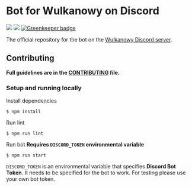 # Bot for Wulkanowy on Discord

[![](https://img.shields.io/travis/com/wulkanowy/discord-bot.svg?style=for-the-badge)](https://travis-ci.com/wulkanowy/discord-bot)
[![](https://img.shields.io/discord/390889354199040011.svg?style=for-the-badge)](https://discord.gg/vccAQBr) [![Greenkeeper badge](https://badges.greenkeeper.io/wulkanowy/discord-bot.svg)](https://greenkeeper.io/)

The official repository for the bot on the [Wulkanowy Discord server](https://discord.gg/vccAQBr).

## Contributing

**Full guidelines are in the [CONTRIBUTING](CONTRIBUTING.md) file.**

### Setup and running locally

Install dependencies
```shell
$ npm install
```

Run lint
```shell
$ npm run lint
```

Run bot **Requires `DISCORD_TOKEN` environmental variable**
```shell
$ npm run start
```

`DISCORD_TOKEN` is an environmental variable that specifies **Discord Bot Token**. It needs to be specified for the bot to work. For testing please use your own bot token.
